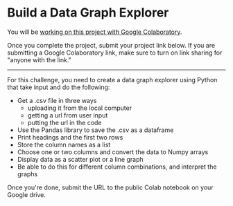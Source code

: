Build a Data Graph Explorer
===========================

You will be [working on this project with Google Colaboratory](https://colab.research.google.com/#create=true).

Once you complete the project, submit your project link below. If you are submitting a Google Colaboratory link, make sure to turn on link sharing for "anyone with the link."

* * *

For this challenge, you need to create a data graph explorer using Python that take input and do the following:

*   Get a .csv file in three ways
    *   uploading it from the local computer
    *   getting a url from user input
    *   putting the url in the code
*   Use the Pandas library to save the .csv as a dataframe
*   Print headings and the first two rows
*   Store the column names as a list
*   Choose one or two columns and convert the data to Numpy arrays
*   Display data as a scatter plot or a line graph
*   Be able to do this for different column combinations, and interpret the graphs

Once you're done, submit the URL to the public Colab notebook on your Google drive.
